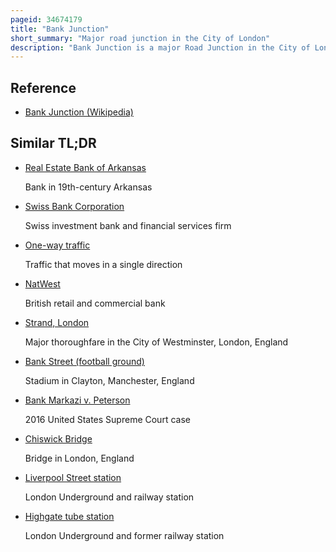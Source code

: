 ```yaml
---
pageid: 34674179
title: "Bank Junction"
short_summary: "Major road junction in the City of London"
description: "Bank Junction is a major Road Junction in the City of London, the Historic and financial Centre of London, at which nine Streets Converge and where Traffic is controlled by Traffic Lights and give-way Lines. It is named after the nearby Bank of England. Just under it is one of the Ticket Booths of Bank Station one of the busiest Stations in the London Underground."
---
```


## Reference

- [Bank Junction (Wikipedia)](https://en.wikipedia.org/?curid=34674179)

## Similar TL;DR

- [Real Estate Bank of Arkansas](/tldr/en/real-estate-bank-of-arkansas)

  Bank in 19th-century Arkansas

- [Swiss Bank Corporation](/tldr/en/swiss-bank-corporation)

  Swiss investment bank and financial services firm

- [One-way traffic](/tldr/en/one-way-traffic)

  Traffic that moves in a single direction

- [NatWest](/tldr/en/natwest)

  British retail and commercial bank

- [Strand, London](/tldr/en/strand-london)

  Major thoroughfare in the City of Westminster, London, England

- [Bank Street (football ground)](/tldr/en/bank-street-football-ground)

  Stadium in Clayton, Manchester, England

- [Bank Markazi v. Peterson](/tldr/en/bank-markazi-v-peterson)

  2016 United States Supreme Court case

- [Chiswick Bridge](/tldr/en/chiswick-bridge)

  Bridge in London, England

- [Liverpool Street station](/tldr/en/liverpool-street-station)

  London Underground and railway station

- [Highgate tube station](/tldr/en/highgate-tube-station)

  London Underground and former railway station
